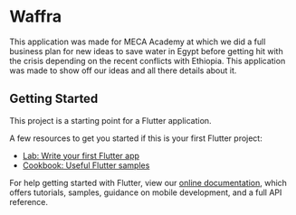 # Waffra

This application was made for MECA Academy at which we did a full business plan for new ideas to save water in Egypt before getting hit with the crisis depending on the recent conflicts with Ethiopia. This application was made to show off our ideas and all there details about it.

## Getting Started

This project is a starting point for a Flutter application.

A few resources to get you started if this is your first Flutter project:

- [Lab: Write your first Flutter app](https://flutter.dev/docs/get-started/codelab)
- [Cookbook: Useful Flutter samples](https://flutter.dev/docs/cookbook)

For help getting started with Flutter, view our
[online documentation](https://flutter.dev/docs), which offers tutorials,
samples, guidance on mobile development, and a full API reference.
